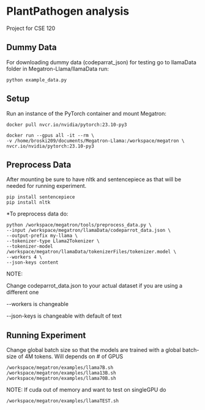 # PlantPathogen analysis 
Project for CSE 120

## Dummy Data

For downloading dummy data (codeparrat_json) for testing go to llamaData folder in Megatron-Llama/llamaData run:
```
python example_data.py
```

## Setup

Run an instance of the PyTorch container and mount Megatron:

```
docker pull nvcr.io/nvidia/pytorch:23.10-py3
```
    
```
docker run --gpus all -it --rm \
-v /home/broski209/documents/Megatron-Llama:/workspace/megatron \
nvcr.io/nvidia/pytorch:23.10-py3

 ```

    
## Preprocess Data
After mounting be sure to have nltk and sentencepiece as that will be needed for running experiment.

 ```
pip install sentencepiece
pip install nltk
 ```
*To preprocess data do:
 ```
python /workspace/megatron/tools/preprocess_data.py \
--input /workspace/megatron/llamaData/codeparrot_data.json \
--output-prefix my-llama \
--tokenizer-type Llama2Tokenizer \
--tokenizer-model /workspace/megatron/llamaData/tokenizerFiles/tokenizer.model \
--workers 4 \
--json-keys content
 ```
NOTE: 

Change codeparrot_data.json to your actual dataset if you are using a different one

--workers is changeable

--json-keys is changeable with default of text


## Running Experiment
Change global batch size so that the models are trained with a global batch-size of 4M tokens. Will depends on # of GPUS
 ```
/workspace/megatron/examples/llama7B.sh
/workspace/megatron/examples/llama13B.sh
/workspace/megatron/examples/llama70B.sh
 ```


NOTE: If cuda out of memory and want to test on singleGPU do
 ```
/workspace/megatron/examples/llamaTEST.sh
 ```
